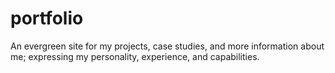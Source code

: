 # portfolio
An evergreen site for my projects, case studies, and more information about me; expressing my personality, experience, and capabilities.
